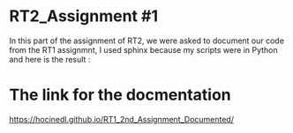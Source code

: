 RT2_Assignment #1
=================
In this part of the assignment of RT2, we were asked to document our code from the RT1 assignmnt, I used sphinx because my scripts were in Python and here is the result :


The link for the docmentation
=============================
https://hocinedl.github.io/RT1_2nd_Assignment_Documented/


